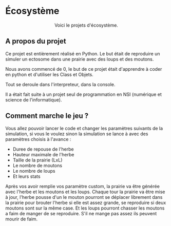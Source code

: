 # Écosystème

<p align="center">
  Voici le projets d'écosystème.
  <br/>
</p>

## A propos du projet

Ce projet est entièrement réalisé en Python. Le but était de reproduire un simuler un ectosome dans une prairie avec des loups et des moutons.

Nous avons commencé de 0, le but de ce projet était d'apprendre à coder en python et d'utiliser les Class et Objets.

Tout se deroule dans l'interpreteur, dans la console. 

Il a était fait suite à un projet seul de programmation en NSI (numérique et science de l'informatique).

## Comment marche le jeu ? 

Vous allez pouvoir lancer le code et changer les paramètres suivants de la simulation, si vous le voulez sinon la simulation se lance à avec des paramètres choisis à l'avance :

 * Duree de repouse de l'herbe 
 * Hauteur maximale de l'herbe
 * Taille de la prairie (LxL)
 * Le nombre de moutons
 * Le nombre de loups
 * Et leurs stats

Après vos avoir remplie vos paramètre custom, la prairie va être générée avec l'herbe et les moutons et les loups. Chaque tour la prairie va être mise à jour, l'herbe pousse d'un le mouton pourront se déplacer librement dans la prairie pour brouter l'herbe 
si elle est assez grande, se reproduire si deux moutons sont sur la même case. Et les loups pourront chasser les moutons a faim de manger de se reproduire. S'il ne mange pas assez ils peuvent mourir de faim.



